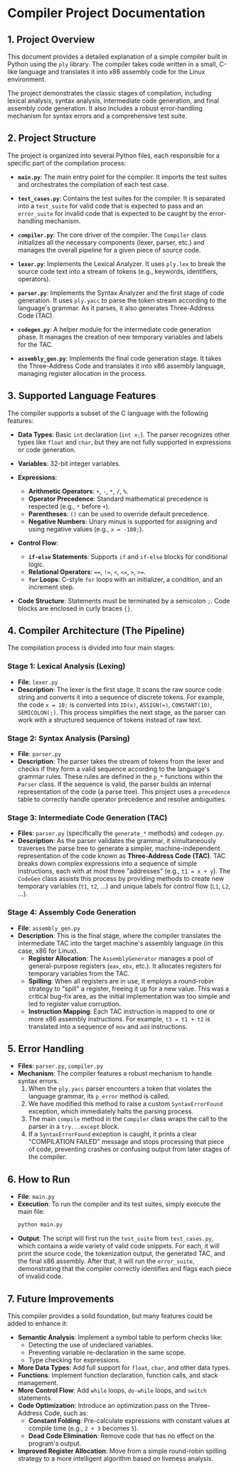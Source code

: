 
# Compiler Project Documentation

## 1. Project Overview

This document provides a detailed explanation of a simple compiler built in Python using the `ply` library. The compiler takes code written in a small, C-like language and translates it into x86 assembly code for the Linux environment.

The project demonstrates the classic stages of compilation, including lexical analysis, syntax analysis, intermediate code generation, and final assembly code generation. It also includes a robust error-handling mechanism for syntax errors and a comprehensive test suite.

## 2. Project Structure

The project is organized into several Python files, each responsible for a specific part of the compilation process:

- **`main.py`**: The main entry point for the compiler. It imports the test suites and orchestrates the compilation of each test case.

- **`test_cases.py`**: Contains the test suites for the compiler. It is separated into a `test_suite` for valid code that is expected to pass and an `error_suite` for invalid code that is expected to be caught by the error-handling mechanism.

- **`compiler.py`**: The core driver of the compiler. The `Compiler` class initializes all the necessary components (lexer, parser, etc.) and manages the overall pipeline for a given piece of source code.

- **`lexer.py`**: Implements the Lexical Analyzer. It uses `ply.lex` to break the source code text into a stream of tokens (e.g., keywords, identifiers, operators).

- **`parser.py`**: Implements the Syntax Analyzer and the first stage of code generation. It uses `ply.yacc` to parse the token stream according to the language's grammar. As it parses, it also generates Three-Address Code (TAC).

- **`codegen.py`**: A helper module for the intermediate code generation phase. It manages the creation of new temporary variables and labels for the TAC.

- **`assembly_gen.py`**: Implements the final code generation stage. It takes the Three-Address Code and translates it into x86 assembly language, managing register allocation in the process.

## 3. Supported Language Features

The compiler supports a subset of the C language with the following features:

- **Data Types**: Basic `int` declaration (`int x;`). The parser recognizes other types like `float` and `char`, but they are not fully supported in expressions or code generation.

- **Variables**: 32-bit integer variables.

- **Expressions**:
    - **Arithmetic Operators**: `+`, `-`, `*`, `/`, `%`.
    - **Operator Precedence**: Standard mathematical precedence is respected (e.g., `*` before `+`).
    - **Parentheses**: `()` can be used to override default precedence.
    - **Negative Numbers**: Unary minus is supported for assigning and using negative values (e.g., `x = -100;`).

- **Control Flow**:
    - **`if-else` Statements**: Supports `if` and `if-else` blocks for conditional logic.
    - **Relational Operators**: `==`, `!=`, `<`, `<=`, `>`, `>=`.
    - **`for` Loops**: C-style `for` loops with an initializer, a condition, and an increment step.

- **Code Structure**: Statements must be terminated by a semicolon `;`. Code blocks are enclosed in curly braces `{}`.

## 4. Compiler Architecture (The Pipeline)

The compilation process is divided into four main stages:

### Stage 1: Lexical Analysis (Lexing)
- **File**: `lexer.py`
- **Description**: The lexer is the first stage. It scans the raw source code string and converts it into a sequence of discrete tokens. For example, the code `x = 10;` is converted into `ID(x)`, `ASSIGN(=)`, `CONSTANT(10)`, `SEMICOLON(;)`. This process simplifies the next stage, as the parser can work with a structured sequence of tokens instead of raw text.

### Stage 2: Syntax Analysis (Parsing)
- **File**: `parser.py`
- **Description**: The parser takes the stream of tokens from the lexer and checks if they form a valid sequence according to the language's grammar rules. These rules are defined in the `p_*` functions within the `Parser` class. If the sequence is valid, the parser builds an internal representation of the code (a parse tree). This project uses a `precedence` table to correctly handle operator precedence and resolve ambiguities.

### Stage 3: Intermediate Code Generation (TAC)
- **Files**: `parser.py` (specifically the `generate_*` methods) and `codegen.py`.
- **Description**: As the parser validates the grammar, it simultaneously traverses the parse tree to generate a simpler, machine-independent representation of the code known as **Three-Address Code (TAC)**. TAC breaks down complex expressions into a sequence of simple instructions, each with at most three "addresses" (e.g., `t1 = x + y`). The `CodeGen` class assists this process by providing methods to create new temporary variables (`t1`, `t2`, ...) and unique labels for control flow (`L1`, `L2`, ...).

### Stage 4: Assembly Code Generation
- **File**: `assembly_gen.py`
- **Description**: This is the final stage, where the compiler translates the intermediate TAC into the target machine's assembly language (in this case, x86 for Linux).
    - **Register Allocation**: The `AssemblyGenerator` manages a pool of general-purpose registers (`eax`, `ebx`, etc.). It allocates registers for temporary variables from the TAC.
    - **Spilling**: When all registers are in use, it employs a round-robin strategy to "spill" a register, freeing it up for a new value. This was a critical bug-fix area, as the initial implementation was too simple and led to register value corruption.
    - **Instruction Mapping**: Each TAC instruction is mapped to one or more x86 assembly instructions. For example, `t3 = t1 + t2` is translated into a sequence of `mov` and `add` instructions.

## 5. Error Handling

- **Files**: `parser.py`, `compiler.py`
- **Mechanism**: The compiler features a robust mechanism to handle syntax errors.
    1. When the `ply.yacc` parser encounters a token that violates the language grammar, its `p_error` method is called.
    2. We have modified this method to raise a custom `SyntaxErrorFound` exception, which immediately halts the parsing process.
    3. The main `compile` method in the `Compiler` class wraps the call to the parser in a `try...except` block.
    4. If a `SyntaxErrorFound` exception is caught, it prints a clear "COMPILATION FAILED" message and stops processing that piece of code, preventing crashes or confusing output from later stages of the compiler.

## 6. How to Run

- **File**: `main.py`
- **Execution**: To run the compiler and its test suites, simply execute the main file:
  ```sh
  python main.py
  ```
- **Output**: The script will first run the `test_suite` from `test_cases.py`, which contains a wide variety of valid code snippets. For each, it will print the source code, the tokenization output, the generated TAC, and the final x86 assembly. After that, it will run the `error_suite`, demonstrating that the compiler correctly identifies and flags each piece of invalid code.

## 7. Future Improvements

This compiler provides a solid foundation, but many features could be added to enhance it:

- **Semantic Analysis**: Implement a symbol table to perform checks like:
    - Detecting the use of undeclared variables.
    - Preventing variable re-declaration in the same scope.
    - Type checking for expressions.
- **More Data Types**: Add full support for `float`, `char`, and other data types.
- **Functions**: Implement function declaration, function calls, and stack management.
- **More Control Flow**: Add `while` loops, `do-while` loops, and `switch` statements.
- **Code Optimization**: Introduce an optimization pass on the Three-Address Code, such as:
    - **Constant Folding**: Pre-calculate expressions with constant values at compile time (e.g., `2 + 3` becomes `5`).
    - **Dead Code Elimination**: Remove code that has no effect on the program's output.
- **Improved Register Allocation**: Move from a simple round-robin spilling strategy to a more intelligent algorithm based on liveness analysis.

